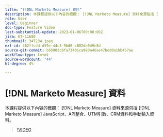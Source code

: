 ```yaml
---
title: "[!DNL Marketo Measure] 資料"
description: 本課程提供以下內容的概觀： [!DNL Marketo Measure] 資料來源包括 [!DNL Marketo Measure] JavaScript、API整合、UTM引數、CRM資料和手動輸入資料。
role: User
level: Beginner
doc-type: Feature Video
last-substantial-update: 2023-01-06T00:00:00Z
jira: KT-11680
thumbnail: 347234.jpeg
exl-id: 462ffcdd-d59e-44c3-9b06-c682de049e8d
source-git-commit: b60003c6fa73401ca980a46ae47be00a1bb457ae
workflow-type: tm+mt
source-wordcount: '44'
ht-degree: 4%

---
```


# [!DNL Marketo Measure] 資料

本課程提供以下內容的概觀： [!DNL Marketo Measure] 資料來源包括 [!DNL Marketo Measure] JavaScript、API整合、UTM引數、CRM資料和手動輸入資料。

>[!VIDEO](https://video.tv.adobe.com/v/347234/?quality=12&learn=on)
